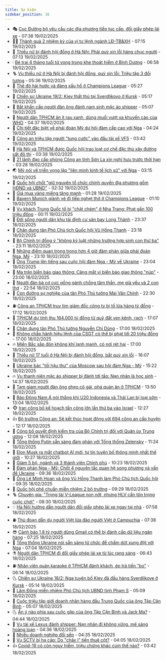 ```yaml
---
title: Sự kiện
sidebar_position: 16
---
```


<!-- dantri-su-kien:START -->
- 🎭 [Cục Đường bộ yêu cầu các địa phương tiếp tục cấp, đổi giấy phép lái xe](https://dantri.com.vn/xa-hoi/cuc-duong-bo-yeu-cau-cac-dia-phuong-tiep-tuc-cap-doi-giay-phep-lai-xe-20250219143835617.htm) - 07:38 19/02/2025
- 👨‍🏫 [Thành quả 2 nhiệm kỳ của vị tư lệnh ngành LĐ-TB&amp;XH](https://dantri.com.vn/an-sinh/thanh-qua-2-nhiem-ky-cua-vi-tu-lenh-nganh-ld-tbxh-20250219133518101.htm) - 07:15 19/02/2025
- 🌮 [Thiếu nữ bị đánh hội đồng ở Hà Nội: Phải quỳ xin lỗi hàng chục người](https://dantri.com.vn/phap-luat/thieu-nu-bi-danh-hoi-dong-o-ha-noi-phai-quy-xin-loi-hang-chuc-nguoi-20250219121247107.htm) - 07:13 19/02/2025
- 🕯 [Bé trai 4 tháng tuổi tử vong trong khe thoát hiểm ở Bình Dương](https://dantri.com.vn/xa-hoi/be-trai-4-thang-tuoi-tu-vong-trong-khe-thoat-hiem-o-binh-duong-20250219133836152.htm) - 06:58 19/02/2025
- 🪜 [Vụ thiếu nữ ở Hà Nội bị đánh hội đồng, quỳ xin lỗi: Triệu tập 3 đối tượng](https://dantri.com.vn/phap-luat/vu-thieu-nu-o-ha-noi-bi-danh-hoi-dong-quy-xin-loi-trieu-tap-3-doi-tuong-20250219123428114.htm) - 05:36 19/02/2025
- 🐘 [Thẻ đỏ hài hước và đáng xấu hổ ở Champions League](https://dantri.com.vn/the-thao/the-do-hai-huoc-va-dang-xau-ho-o-champions-league-20250219122731053.htm) - 05:27 19/02/2025
- 🤔 [Chiến sự Ukraine 19/2: Kiev thất thủ tại Sverdlikovo ở Kursk](https://dantri.com.vn/the-gioi/chien-su-ukraine-192-kiev-that-thu-tai-sverdlikovo-o-kursk-20250219114850944.htm) - 05:17 19/02/2025
- 🧠 [Bắt khẩn cấp người đàn ông đánh nam sinh mặc áo shipper](https://dantri.com.vn/phap-luat/bat-khan-cap-nguoi-dan-ong-danh-nam-sinh-mac-ao-shipper-20250219093415727.htm) - 05:07 19/02/2025
- 📝 [Người dân TPHCM ăn ít rau xanh, dùng muối vượt xa khuyến cáo của WHO](https://dantri.com.vn/suc-khoe/nguoi-dan-tphcm-an-it-rau-xanh-dung-muoi-vuot-xa-khuyen-cao-cua-who-20250219110709767.htm) - 04:37 19/02/2025
- 🦏 [Chi tiết đặc biệt về phái đoàn Mỹ dự hội đàm cấp cao với Nga](https://dantri.com.vn/the-gioi/chi-tiet-dac-biet-ve-phai-doan-my-du-hoi-dam-cap-cao-voi-nga-20250219112036763.htm) - 04:24 19/02/2025
- 🥰 [Công an triệu tập người &quot;tung cước&quot; vào đầu tài xế VF5](https://dantri.com.vn/phap-luat/cong-an-trieu-tap-nguoi-tung-cuoc-vao-dau-tai-xe-vf5-20250219104110723.htm) - 03:42 19/02/2025
- 🤗 [Hà Nội và TPHCM được Quốc hội trao loạt cơ chế đặc thù xây đường sắt đô thị](https://dantri.com.vn/xa-hoi/ha-noi-va-tphcm-duoc-quoc-hoi-trao-loat-co-che-dac-thu-xay-duong-sat-do-thi-20250219103207428.htm) - 03:38 19/02/2025
- 🌈 [21 lãnh đạo cấp phòng Công an tỉnh Sơn La xin nghỉ hưu trước thời hạn](https://dantri.com.vn/xa-hoi/21-lanh-dao-cap-phong-cong-an-tinh-son-la-xin-nghi-huu-truoc-thoi-han-20250219102028084.htm) - 03:28 19/02/2025
- 🌏 [Mỹ nói về triển vọng lập &quot;liên minh kinh tế lịch sử&quot; với Nga](https://dantri.com.vn/the-gioi/my-noi-ve-trien-vong-lap-lien-minh-kinh-te-lich-su-voi-nga-20250219100035200.htm) - 03:15 19/02/2025
- 💄 [Quốc hội chốt &quot;giữ nguyên tổ chức chính quyền địa phương gồm HĐND và UBND&quot;](https://dantri.com.vn/xa-hoi/quoc-hoi-chot-giu-nguyen-to-chuc-chinh-quyen-dia-phuong-gom-hdnd-va-ubnd-20250219092830364.htm) - 02:32 19/02/2025
- 👺 [Giá mua vàng miếng tăng mạnh](https://dantri.com.vn/kinh-doanh/gia-mua-vang-mieng-tang-manh-20250219071019024.htm) - 01:28 19/02/2025
- 👹 [Bayern Munich giành vé đi tiếp nghẹt thở ở Champions League](https://dantri.com.vn/the-thao/bayern-munich-gianh-ve-di-tiep-nghet-tho-o-champions-league-20250219081013201.htm) - 01:10 19/02/2025
- 🌊 [Vụ khách Trung Quốc tố bị &quot;chặt chém&quot; ở Nha Trang: Phạt gần 100 triệu đồng](https://dantri.com.vn/du-lich/vu-khach-trung-quoc-to-bi-chat-chem-o-nha-trang-phat-gan-100-trieu-dong-20250218182544134.htm) - 00:11 19/02/2025
- 🤠 [Đời sống người dân khu tái định cư sân bay Long Thành](https://dantri.com.vn/xa-hoi/doi-song-nguoi-dan-khu-tai-dinh-cu-san-bay-long-thanh-20250218105721562.htm) - 23:37 18/02/2025
- 🎊 [Chân dung tân Phó Chủ tịch Quốc hội Vũ Hồng Thanh](https://dantri.com.vn/xa-hoi/chan-dung-tan-pho-chu-tich-quoc-hoi-vu-hong-thanh-20250218181502738.htm) - 23:18 18/02/2025
- 🐘 [Bộ Chính trị đồng ý &quot;không kỷ luật những trường hợp sinh con thứ ba&quot;](https://dantri.com.vn/xa-hoi/bo-chinh-tri-dong-y-khong-ky-luat-nhung-truong-hop-sinh-con-thu-ba-20250218221734081.htm) - 23:11 18/02/2025
- 💂 [Những điểm quan trọng trong hơn 4 giờ đàm phán giữa phái đoàn Nga, Mỹ](https://dantri.com.vn/the-gioi/nhung-diem-quan-trong-trong-hon-4-gio-dam-phan-giua-phai-doan-nga-my-20250219054017463.htm) - 23:10 18/02/2025
- 👹 [Ông Trump lên tiếng sau cuộc hội đàm Nga - Mỹ về Ukraine](https://dantri.com.vn/the-gioi/ong-trump-len-tieng-sau-cuoc-hoi-dam-nga-my-ve-ukraine-20250219055835155.htm) - 23:04 18/02/2025
- 🦒 [Ma trận biển báo giao thông: Căng mắt vì biển báo giao thông &quot;núp&quot;](https://dantri.com.vn/ban-doc/ma-tran-bien-bao-giao-thong-cang-mat-vi-bien-bao-giao-thong-nup-20250218150916465.htm) - 23:00 18/02/2025
- 🗽 [Người đàn bà cơ cực gồng gánh chồng tâm thần, mẹ già yếu và 2 con thơ](https://dantri.com.vn/tam-long-nhan-ai/nguoi-dan-ba-co-cuc-gong-ganh-chong-tam-than-me-gia-yeu-va-2-con-tho-20250218015017404.htm) - 22:54 18/02/2025
- 💄 [Con đường sự nghiệp của tân Phó Thủ tướng Mai Văn Chính](https://dantri.com.vn/xa-hoi/con-duong-su-nghiep-cua-tan-pho-thu-tuong-mai-van-chinh-20250218174954962.htm) - 22:30 18/02/2025
- ⛽️ [Công an TPHCM truy tìm giám đốc công ty bị tố lừa hàng tỷ đồng](https://dantri.com.vn/phap-luat/cong-an-tphcm-truy-tim-giam-doc-cong-ty-bi-to-lua-hang-ty-dong-20250218233857631.htm) - 17:12 18/02/2025
- 🥷 [TPHCM dự tính thu 164.000 tỷ đồng từ quỹ đất ven kênh, rạch](https://dantri.com.vn/xa-hoi/tphcm-du-tinh-thu-164000-ty-dong-tu-quy-dat-ven-kenh-rach-20250218215817471.htm) - 17:07 18/02/2025
- 🤖 [Chân dung tân Phó Thủ tướng Nguyễn Chí Dũng](https://dantri.com.vn/xa-hoi/chan-dung-tan-pho-thu-tuong-nguyen-chi-dung-20250218173945273.htm) - 17:00 18/02/2025
- 🌊 [Không chấp hành hiệu lệnh của CSGT có thể bị phạt tới 20 triệu đồng](https://dantri.com.vn/phap-luat/khong-chap-hanh-hieu-lenh-cua-csgt-co-the-bi-phat-toi-20-trieu-dong-20250218231040668.htm) - 17:00 18/02/2025
- 🔥 [Miền Bắc sắp đón không khí lạnh mạnh, có nơi rét hại](https://dantri.com.vn/xa-hoi/mien-bac-sap-don-khong-khi-lanh-manh-co-noi-ret-hai-20250218195031840.htm) - 17:00 18/02/2025
- 🦏 [Thiếu nữ 17 tuổi ở Hà Nội bị đánh hội đồng, bắt quỳ xin lỗi](https://dantri.com.vn/xa-hoi/thieu-nu-17-tuoi-o-ha-noi-bi-danh-hoi-dong-bat-quy-xin-loi-20250218230210358.htm) - 16:07 18/02/2025
- 🐘 [Ukraine bác &quot;tối hậu thư&quot; của Moscow sau hội đàm Nga - Mỹ](https://dantri.com.vn/the-gioi/ukraine-bac-toi-hau-thu-cua-moscow-sau-hoi-dam-nga-my-20250218221042500.htm) - 15:22 18/02/2025
- 🔥 [Vụ thanh niên mặc áo shipper bị đánh tới tấp: Nạn nhân là học sinh](https://dantri.com.vn/xa-hoi/vu-thanh-nien-mac-ao-shipper-bi-danh-toi-tap-nan-nhan-la-hoc-sinh-20250218205903699.htm) - 14:37 18/02/2025
- 💼 [Tạm giam người đàn ông ghẹo cô gái, phá quán ăn ở TPHCM](https://dantri.com.vn/phap-luat/tam-giam-nguoi-dan-ong-gheo-co-gai-pha-quan-an-o-tphcm-20250218195145510.htm) - 13:50 18/02/2025
- 🚀 [Báo Đông Nam Á nói thẳng khi U20 Indonesia và Thái Lan bị loại sớm](https://dantri.com.vn/the-thao/bao-dong-nam-a-noi-thang-khi-u20-indonesia-va-thai-lan-bi-loai-som-20250218193836580.htm) - 13:04 18/02/2025
- 🐵 [Iran công bố kế hoạch tấn công lớn lần thứ ba vào Israel](https://dantri.com.vn/the-gioi/iran-cong-bo-ke-hoach-tan-cong-lon-lan-thu-ba-vao-israel-20250218191626910.htm) - 12:27 18/02/2025
- 👍 [Bộ trưởng Công an: Sẽ kết thúc hoạt động với 694 công an cấp huyện](https://dantri.com.vn/xa-hoi/bo-truong-cong-an-se-ket-thuc-hoat-dong-voi-694-cong-an-cap-huyen-20250218190725572.htm) - 12:17 18/02/2025
- 🚦 [Công bố quyết định kiểm tra của Bộ Chính trị đối với Quân ủy Trung ương](https://dantri.com.vn/xa-hoi/cong-bo-quyet-dinh-kiem-tra-cua-bo-chinh-tri-doi-voi-quan-uy-trung-uong-20250218182943290.htm) - 12:08 18/02/2025
- 🥸 [Tổng thống Putin sẵn sàng đàm phán với Tổng thống Zelensky](https://dantri.com.vn/the-gioi/tong-thong-putin-san-sang-dam-phan-voi-tong-thong-zelensky-20250218181312689.htm) - 11:24 18/02/2025
- 🥷 [Elon Musk ra mắt chatbot AI mới, tự tin tuyên bố thông minh nhất thế giới](https://dantri.com.vn/cong-nghe/elon-musk-ra-mat-chatbot-ai-moi-tu-tin-tuyen-bo-thong-minh-nhat-the-gioi-20250218165520094.htm) - 10:27 18/02/2025
- 🤡 [Giảm 5 bộ, ngành và 3 thành viên Chính phủ](https://dantri.com.vn/xa-hoi/giam-5-bo-nganh-va-3-thanh-vien-chinh-phu-20250218091155486.htm) - 10:23 18/02/2025
- 🥳 [Đàm phán Nga - Mỹ: Chốt 4 nguyên tắc quan hệ song phương và vấn đề Ukraine](https://dantri.com.vn/the-gioi/dam-phan-nga-my-chot-4-nguyen-tac-quan-he-song-phuong-va-van-de-ukraine-20250218163521118.htm) - 09:36 18/02/2025
- 🤩 [Ông Lê Minh Hoan và ông Vũ Hồng Thanh làm Phó Chủ tịch Quốc hội](https://dantri.com.vn/xa-hoi/ong-le-minh-hoan-va-ong-vu-hong-thanh-lam-pho-chu-tich-quoc-hoi-20250217175402349.htm) - 09:35 18/02/2025
- 🎡 [Quốc hội phê chuẩn miễn nhiệm 2 bộ trưởng](https://dantri.com.vn/xa-hoi/quoc-hoi-phe-chuan-mien-nhiem-2-bo-truong-20250218130505486.htm) - 09:29 18/02/2025
- 🪜 [Chuyên gia: &quot;Trọng tài V-League non nớt, nhưng HLV cần tôn trọng cuộc chơi&quot;](https://dantri.com.vn/the-thao/chuyen-gia-trong-tai-v-league-non-not-nhung-hlv-can-ton-trong-cuoc-choi-20250218004513310.htm) - 08:30 18/02/2025
- 💡 [Hà Nội hướng dẫn người dân đổi giấy phép lái xe ngay tại nhà](https://dantri.com.vn/xa-hoi/ha-noi-huong-dan-nguoi-dan-doi-giay-phep-lai-xe-ngay-tai-nha-20250218141428131.htm) - 07:58 18/02/2025
- ⛽️ [Thủ đoạn dẫn dụ người Việt lừa đảo người Việt ở Campuchia](https://dantri.com.vn/phap-luat/thu-doan-dan-du-nguoi-viet-lua-dao-nguoi-viet-o-campuchia-20250218104121484.htm) - 07:38 18/02/2025
- 😎 [Cảnh báo 1,8 tỷ người dùng Gmail có thể bị đánh cắp dữ liệu ngân hàng](https://dantri.com.vn/cong-nghe/canh-bao-18-ty-nguoi-dung-gmail-co-the-bi-danh-cap-du-lieu-ngan-hang-20250218124147515.htm) - 07:25 18/02/2025
- 🗽 [Tổng thống Ukraine nói sẵn sàng từ chức để chấm dứt xung đột với Nga](https://dantri.com.vn/the-gioi/tong-thong-ukraine-noi-san-sang-tu-chuc-de-cham-dut-xung-dot-voi-nga-20250218132805569.htm) - 07:04 18/02/2025
- ⚗️ [Người dân TPHCM đi đổi giấy phép lái xe từ lúc rạng sáng](https://dantri.com.vn/xa-hoi/nguoi-dan-tphcm-di-doi-giay-phep-lai-xe-tu-luc-rang-sang-20250218123043870.htm) - 06:43 18/02/2025
- ⛽️ [Nhân viên quán karaoke ở TPHCM đánh khách, ép trả tiền &quot;bo&quot;](https://dantri.com.vn/phap-luat/nhan-vien-quan-karaoke-o-tphcm-danh-khach-ep-tra-tien-bo-20250218114304949.htm) - 06:14 18/02/2025
- 🌜 [Chiến sự Ukraine 18/2: Nga tuyên bố Kiev đã đầu hàng Sverdlikove ở Kursk](https://dantri.com.vn/the-gioi/chien-su-ukraine-182-nga-tuyen-bo-kiev-da-dau-hang-sverdlikove-o-kursk-20250218113954182.htm) - 05:14 18/02/2025
- 🦩 [Lâm Đồng miễn nhiệm Phó Chủ tịch UBND tỉnh Phạm S](https://dantri.com.vn/xa-hoi/lam-dong-mien-nhiem-pho-chu-tich-ubnd-tinh-pham-s-20250218114929777.htm) - 05:09 18/02/2025
- 🦒 [Cuộc triệu tập giới doanh nhân hàng đầu Trung Quốc của ông Tập Cận Bình](https://dantri.com.vn/the-gioi/cuoc-trieu-tap-gioi-doanh-nhan-hang-dau-trung-quoc-cua-ong-tap-can-binh-20250218111434729.htm) - 05:07 18/02/2025
- 🌜 [Ẩn ý nào phía sau cuộc gặp của ông Tập Cận Bình và Jack Ma?](https://dantri.com.vn/kinh-doanh/an-y-nao-phia-sau-cuoc-gap-cua-ong-tap-can-binh-va-jack-ma-20250218002044619.htm) - 04:44 18/02/2025
- 🐎 [Vụ tài xế Lexus đánh shipper: Nạn nhân đi không vững, mê sảng hoảng loạn](https://dantri.com.vn/phap-luat/vu-tai-xe-lexus-danh-shipper-nan-nhan-di-khong-vung-me-sang-hoang-loan-20250218112538796.htm) - 04:36 18/02/2025
- 🌋 [Nhiều doanh nghiệp đổi sếp](https://dantri.com.vn/kinh-doanh/nhieu-doanh-nghiep-doi-sep-20250218105803222.htm) - 04:35 18/02/2025
- 🧰 [Vụ SCTV bị hạ cáp: Do &quot;chây ì&quot; tiền thuê cột?](https://dantri.com.vn/xa-hoi/vu-sctv-bi-ha-cap-do-chay-i-tien-thue-cot-20250218094224969.htm) - 04:05 18/02/2025
- 👍 [Covid-19 có còn nguy hiểm, triệu chứng khác cúm thế nào?](https://dantri.com.vn/suc-khoe/covid-19-co-con-nguy-hiem-trieu-chung-khac-cum-the-nao-20250218101531544.htm) - 03:42 18/02/2025<!-- dantri-su-kien:END -->
